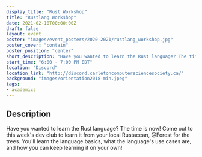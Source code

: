 ```yaml
---
display_title: "Rust Workshop"
title: "Rustlang Workshop"
date: 2021-02-10T00:00:00Z
draft: false
layout: event
poster: "images/event_posters/2020-2021/rustlang_workshop.jpg"
poster_cover: "contain"
poster_position: "center"
short_description: "Have you wanted to learn the Rust language? The time is now! Come out to this week's dev club to learn it from your local Rustacean, Forest Anderson."
start_time: "6:00 - 7:00 PM EDT"
location: "Discord"
location_link: "http://discord.carletoncomputersciencesociety.ca/"
background: "images/orientation2018-min.jpeg"
tags:
- academics
---
```


## Description

Have you wanted to learn the Rust language? The time is now! Come out to this week's dev club to learn it from your local Rustacean, @Forest for the trees. You'll learn the language basics, what the language's use cases are, and how you can keep learning it on your own!